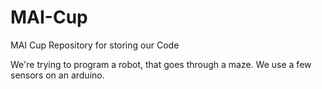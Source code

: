 # MAI-Cup
MAI Cup Repository for storing our Code

We're trying to program a robot, that goes through a maze. We use a few sensors on an arduino.
